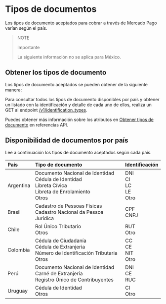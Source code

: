 # Tipos de documentos

Los tipos de documento aceptados para cobrar a través de Mercado Pago varían según el país.

> NOTE
>
> Importante
>
> La siguiente información no se aplica para México.

## Obtener los tipos de documento

Los tipos de documento aceptados se pueden obtener de la siguiente manera:

Para consultar todos los tipos de documento disponibles por país y obtener un listado con la identificación y detalle de cada uno de ellos, realiza un GET al endpoint [/v1/identification_types](/developers/es/reference/identification_types/_identification_types/get).

Puedes obtener más información sobre los atributos en [Obtener tipos de documento](/developers/es/reference/identification_types/_identification_types/get) en referencias API.
 
## Disponibilidad de documentos por país

Lee a continuación los tipos de documento aceptados según cada país.

| País | Tipo de documento | Identificación |
| :--- | :--- | :--- |
| Argentina | Documento Nacional de Identidad <br/> Cédula de Identidad <br/>	Libreta Cívica <br>	Libreta de Enrolamiento <br/> Otros | DNI <br/> CI <br/> LC <br/> LE <br/> Otro  |
| Brasil | Cadastro de Pessoas Físicas <br/> Cadastro Nacional da Pessoa Jurídica |CPF <br/> CNPJ |
| Chile | Rol Único Tributario <br/> Otros | RUT <br/> Otro |
| Colombia | Cédula de Ciudadanía <br/> Cédula de Extranjeria <br/> Número de Identificación Tributaria	<br/> Otros | CC <br/> CE <br/> NIT <br/> Otro|
| Perú | Documento Nacional de Identidad  <br/>	Carné de Extranjería  <br/>	Registro Único de Contribuyentes | DNI <br/> CE  <br/> RUC |
| Uruguay | Cédula de Identidad <br/> Otros | CI <br/> Otro |